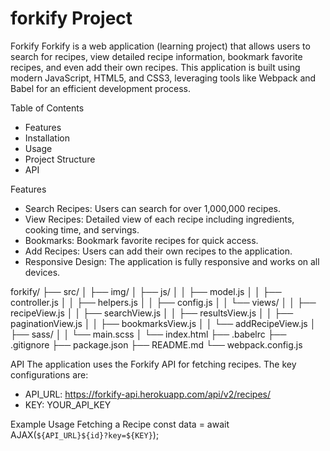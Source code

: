 # forkify Project

Forkify
Forkify is a web application (learning project) that allows users to search for recipes, view detailed recipe information, bookmark favorite recipes, and even add their own recipes. This application is built using modern JavaScript, HTML5, and CSS3, leveraging tools like Webpack and Babel for an efficient development process.

Table of Contents
- Features
- Installation
- Usage
- Project Structure
- API

Features
- Search Recipes: Users can search for over 1,000,000 recipes.
- View Recipes: Detailed view of each recipe including ingredients, cooking time, and servings.
- Bookmarks: Bookmark favorite recipes for quick access.
- Add Recipes: Users can add their own recipes to the application.
- Responsive Design: The application is fully responsive and works on all devices.

forkify/
├── src/
│   ├── img/
│   ├── js/
│   │   ├── model.js
│   │   ├── controller.js
│   │   ├── helpers.js
│   │   ├── config.js
│   │   └── views/
│   │       ├── recipeView.js
│   │       ├── searchView.js
│   │       ├── resultsView.js
│   │       ├── paginationView.js
│   │       ├── bookmarksView.js
│   │       └── addRecipeView.js
│   ├── sass/
│   │   └── main.scss
│   └── index.html
├── .babelrc
├── .gitignore
├── package.json
├── README.md
└── webpack.config.js


API
The application uses the Forkify API for fetching recipes. The key configurations are:

- API_URL: https://forkify-api.herokuapp.com/api/v2/recipes/
- KEY: YOUR_API_KEY

Example Usage
Fetching a Recipe
  const data = await AJAX(`${API_URL}${id}?key=${KEY}`);

